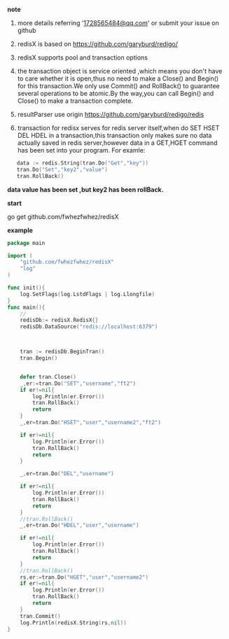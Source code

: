 **note**

1. more details referring '1728565484@qq.com' or submit your issue on github

2. redisX is based on https://github.com/garyburd/redigo/

3. redisX supports pool and transaction options

4. the transaction object is service oriented ,which means you don't have to care whether it is open,thus no need to
make a Close() and Begin() for this transaction.We only use Commit() and RollBack()  to guarantee several operations
to be atomic.By the way,you can call Begin() and Close() to make a transaction complete.

5. resultParser use origin https://github.com/garyburd/redigo/redis

6. transaction for redisx  serves for redis server itself,when do SET HSET DEL HDEL in a transaction,this transaction
only makes sure no data actually saved in redis server,however data in a GET,HGET command has been set into your program.
For examle:
 ```go
    data := redis.String(tran.Do("Get","key"))
    tran.Do("Set","key2","value")
    tran.RollBack()
 ```
 **data value has been set ,but key2 has been rollBack.**

**start**

go get github.com/fwhezfwhez/redisX

**example**
```go
package main

import (
	"github.com/fwhezfwhez/redisX"
	"log"
)

func init(){
	log.SetFlags(log.LstdFlags | log.Llongfile)
}
func main(){
	//
	redisDb:= redisX.RedisX{}
	redisDb.DataSource("redis://localhost:6379")



	tran := redisDb.BeginTran()
	tran.Begin()


	defer tran.Close()
	_,er:=tran.Do("SET","username","ft2")
	if er!=nil{
		log.Println(er.Error())
		tran.RollBack()
		return
	}
	_,er=tran.Do("HSET","user","username2","ft2")

	if er!=nil{
		log.Println(er.Error())
		tran.RollBack()
		return
	}

	_,er=tran.Do("DEL","username")

	if er!=nil{
		log.Println(er.Error())
		tran.RollBack()
		return
	}
	//tran.RollBack()
	_,er=tran.Do("HDEL","user","username")

	if er!=nil{
		log.Println(er.Error())
		tran.RollBack()
		return
	}
	//tran.RollBack()
	rs,er:=tran.Do("HGET","user","username2")
	if er!=nil{
		log.Println(er.Error())
		tran.RollBack()
		return
	}
	tran.Commit()
	log.Println(redisX.String(rs,nil))
}

```